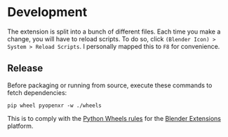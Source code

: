 # Development

The extension is split into a bunch of different files. Each time you make a change, you will have to reload scripts.
To do so, click `(Blender Icon) > System > Reload Scripts`. I personally mapped this to `F8` for convenience.

## Release

Before packaging or running from source, execute these commands to fetch dependencies:

`pip wheel pyopenxr -w ./wheels`

This is to comply with the [Python Wheels rules](https://docs.blender.org/manual/en/latest/advanced/extensions/python_wheels.html) for the [Blender Extensions](https://extensions.blender.org/) platform.